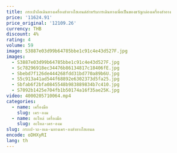 ```yaml
---
title: กระเป๋าถือเดินทางเครื่องสำอางไฮเอนด์สำหรับการเดินทางเพื่อเป็นของขวัญกล่องเครื่องสําอาง
price: '11624.91'
price_original: '12109.26'
currency: THB
discount: 4%
rating: 4
volume: 59
image: S3887e03d99b64785bbe1c91c4e43d527F.jpg
images:
  - S3887e03d99b64785bbe1c91c4e43d527F.jpg
  - Sc78296918ec34476b86134817c18406fE.jpg
  - Sbebd7f126de444268fdd31bd770a89b6U.jpg
  - S5c913a41ad544f68892e6302373d5fa25.jpg
  - Sbfab6f2bfa0845548b983889834b7c410.jpg
  - S7092b1425e704fb1b50174a16f35ae25K.jpg
video: 4000205710064.mp4
categories:
  - name: เครื่องมือ
    slug: เคร-องม
  - name: อะไหล่ เครื่องมือ
    slug: อะไหล-เคร-องม
slug: กระเป-าถ-อเด-นทางเคร-องสำอางไฮเอนด
encode: oDHXyRI
lang: th
---
```

  